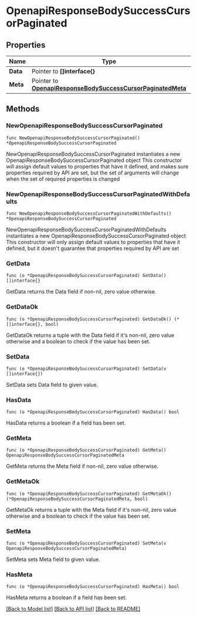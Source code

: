 # OpenapiResponseBodySuccessCursorPaginated

## Properties

Name | Type | Description | Notes
------------ | ------------- | ------------- | -------------
**Data** | Pointer to **[]interface{}** |  | [optional] 
**Meta** | Pointer to [**OpenapiResponseBodySuccessCursorPaginatedMeta**](OpenapiResponseBodySuccessCursorPaginatedMeta.md) |  | [optional] 

## Methods

### NewOpenapiResponseBodySuccessCursorPaginated

`func NewOpenapiResponseBodySuccessCursorPaginated() *OpenapiResponseBodySuccessCursorPaginated`

NewOpenapiResponseBodySuccessCursorPaginated instantiates a new OpenapiResponseBodySuccessCursorPaginated object
This constructor will assign default values to properties that have it defined,
and makes sure properties required by API are set, but the set of arguments
will change when the set of required properties is changed

### NewOpenapiResponseBodySuccessCursorPaginatedWithDefaults

`func NewOpenapiResponseBodySuccessCursorPaginatedWithDefaults() *OpenapiResponseBodySuccessCursorPaginated`

NewOpenapiResponseBodySuccessCursorPaginatedWithDefaults instantiates a new OpenapiResponseBodySuccessCursorPaginated object
This constructor will only assign default values to properties that have it defined,
but it doesn't guarantee that properties required by API are set

### GetData

`func (o *OpenapiResponseBodySuccessCursorPaginated) GetData() []interface{}`

GetData returns the Data field if non-nil, zero value otherwise.

### GetDataOk

`func (o *OpenapiResponseBodySuccessCursorPaginated) GetDataOk() (*[]interface{}, bool)`

GetDataOk returns a tuple with the Data field if it's non-nil, zero value otherwise
and a boolean to check if the value has been set.

### SetData

`func (o *OpenapiResponseBodySuccessCursorPaginated) SetData(v []interface{})`

SetData sets Data field to given value.

### HasData

`func (o *OpenapiResponseBodySuccessCursorPaginated) HasData() bool`

HasData returns a boolean if a field has been set.

### GetMeta

`func (o *OpenapiResponseBodySuccessCursorPaginated) GetMeta() OpenapiResponseBodySuccessCursorPaginatedMeta`

GetMeta returns the Meta field if non-nil, zero value otherwise.

### GetMetaOk

`func (o *OpenapiResponseBodySuccessCursorPaginated) GetMetaOk() (*OpenapiResponseBodySuccessCursorPaginatedMeta, bool)`

GetMetaOk returns a tuple with the Meta field if it's non-nil, zero value otherwise
and a boolean to check if the value has been set.

### SetMeta

`func (o *OpenapiResponseBodySuccessCursorPaginated) SetMeta(v OpenapiResponseBodySuccessCursorPaginatedMeta)`

SetMeta sets Meta field to given value.

### HasMeta

`func (o *OpenapiResponseBodySuccessCursorPaginated) HasMeta() bool`

HasMeta returns a boolean if a field has been set.


[[Back to Model list]](../README.md#documentation-for-models) [[Back to API list]](../README.md#documentation-for-api-endpoints) [[Back to README]](../README.md)


